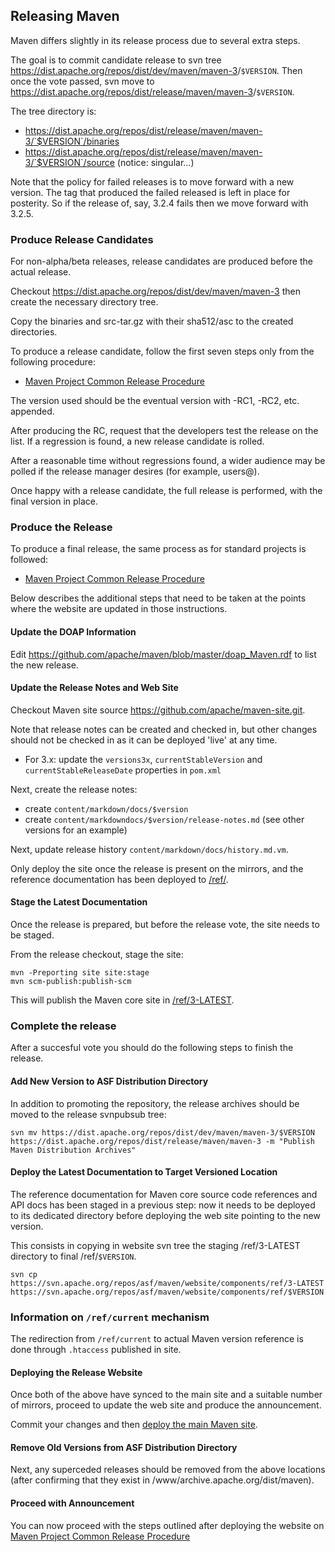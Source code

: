 ## Releasing Maven
<!--
Licensed to the Apache Software Foundation (ASF) under one
or more contributor license agreements.  See the NOTICE file
distributed with this work for additional information
regarding copyright ownership.  The ASF licenses this file
to you under the Apache License, Version 2.0 (the
"License"); you may not use this file except in compliance
with the License.  You may obtain a copy of the License at

    http://www.apache.org/licenses/LICENSE-2.0

Unless required by applicable law or agreed to in writing,
software distributed under the License is distributed on an
"AS IS" BASIS, WITHOUT WARRANTIES OR CONDITIONS OF ANY
KIND, either express or implied.  See the License for the
specific language governing permissions and limitations
under the License.
-->
Maven differs slightly in its release process due to several extra steps.

The goal is to commit candidate release to svn tree <https://dist.apache.org/repos/dist/dev/maven/maven-3>/`$VERSION`. Then once the vote passed, svn move to <https://dist.apache.org/repos/dist/release/maven/maven-3>/`$VERSION`.

The tree directory is:

- https://dist.apache.org/repos/dist/release/maven/maven-3/`$VERSION`/binaries
- https://dist.apache.org/repos/dist/release/maven/maven-3/`$VERSION`/source (notice: singular...)

Note that the policy for failed releases is to move forward with a new
version. The tag that produced the failed released is left in place for
posterity. So if the release of, say, 3.2.4 fails then we move forward
with 3.2.5.

### Produce Release Candidates

For non-alpha/beta releases, release candidates are produced before the actual release.

Checkout https://dist.apache.org/repos/dist/dev/maven/maven-3 then create the necessary directory tree.

Copy the binaries and src-tar.gz with their sha512/asc to the created directories.

To produce a release candidate, follow the first seven steps only from the following procedure:

-   [Maven Project Common Release Procedure](./maven-project-release-procedure.html)

The version used should be the eventual version with -RC1, -RC2, etc. appended.

After producing the RC, request that the developers test the release on the list. If a regression is found, a new release candidate is rolled.

After a reasonable time without regressions found, a wider audience may be polled if the release manager desires (for example, users@).

Once happy with a release candidate, the full release is performed, with the final version in place.

### Produce the Release

To produce a final release, the same process as for standard projects is followed:

-   [Maven Project Common Release Procedure](./maven-project-release-procedure.html)

Below describes the additional steps that need to be taken at the points where the website are updated in those instructions.

#### Update the DOAP Information

Edit <https://github.com/apache/maven/blob/master/doap_Maven.rdf> to list the new release.

#### Update the Release Notes and Web Site

Checkout Maven site source <https://github.com/apache/maven-site.git>.

Note that release notes can be created and checked in, but other changes should not be checked in as it can be deployed 'live' at any time.

- For 3.x: update the `versions3x`, `currentStableVersion` and `currentStableReleaseDate` properties in `pom.xml`

Next, create the release notes:

- create `content/markdown/docs/$version`
- create `content/markdowndocs/$version/release-notes.md` (see other versions for an example)

Next, update release history `content/markdown/docs/history.md.vm`.

Only deploy the site once the release is present on the mirrors, and the reference documentation has been deployed to [/ref/](/ref).

#### Stage the Latest Documentation

Once the release is prepared, but before the release vote, the site needs to be staged.

From the release checkout, stage the site:

```
mvn -Preporting site site:stage
mvn scm-publish:publish-scm
```

This will publish the Maven core site in [/ref/3-LATEST](/ref/3-LATEST).

### Complete the release

After a succesful vote you should do the following steps to finish the release.

#### Add New Version to ASF Distribution Directory

In addition to promoting the repository, the release archives should be
moved to the release svnpubsub tree:

```
svn mv https://dist.apache.org/repos/dist/dev/maven/maven-3/$VERSION https://dist.apache.org/repos/dist/release/maven/maven-3 -m "Publish Maven Distribution Archives"
```

#### Deploy the Latest Documentation to Target Versioned Location

The reference documentation for Maven core source code references and API docs has been staged in a previous step: now it needs to be deployed to its dedicated directory before deploying the web site pointing to the new version.

This consists in copying in website svn tree the staging /ref/3-LATEST directory to final /ref/`$VERSION`.

```
svn cp https://svn.apache.org/repos/asf/maven/website/components/ref/3-LATEST https://svn.apache.org/repos/asf/maven/website/components/ref/$VERSION
```

### Information on `/ref/current` mechanism

The redirection from `/ref/current` to actual Maven version reference is done through `.htaccess` published in site.

#### Deploying the Release Website

Once both of the above have synced to the main site and a suitable number of mirrors, proceed to update the web site and produce the announcement.

Commit your changes and then [deploy the main Maven site](../website/deploy-maven-website.html).

#### Remove Old Versions from ASF Distribution Directory

Next, any superceded releases should be removed from the above locations (after confirming that they exist in /www/archive.apache.org/dist/maven).

#### Proceed with Announcement

You can now proceed with the steps outlined after deploying the website on [Maven Project Common Release Procedure](./maven-project-release-procedure.html)

